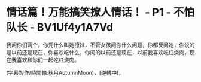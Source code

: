 # 情话篇！万能搞笑撩人情话！ - P1 - 不怕队长 - BV1Uf4y1A7Vd

我问你们两个，你凭什么叫她撩妹，不管女孩问你什么问题，你都反问她，你说的是以前还是现在，你喜欢吃什么，你问的以前还是现在，以前我喜欢吃红烧肉，现在我喜欢和你们一起吃红烧肉。

(字幕製作/時間軸:秋月AutumnMoon)，(逆轉中)。